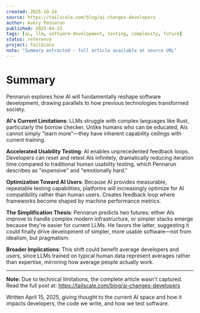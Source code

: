 ```yaml
---
created: 2025-10-24
source: https://tailscale.com/blog/ai-changes-developers
author: Avery Pennarun
published: 2025-04-15
tags: [ai, llm, software-development, testing, complexity, future]
status: reference
project: TailScale
note: "Summary extracted - full article available at source URL"
---
```


# Summary

Pennarun explores how AI will fundamentally reshape software development, drawing parallels to how previous technologies transformed society.

**AI's Current Limitations**: LLMs struggle with complex languages like Rust, particularly the borrow checker. Unlike humans who can be educated, AIs cannot simply "learn more"—they have inherent capability ceilings with current training.

**Accelerated Usability Testing**: AI enables unprecedented feedback loops. Developers can reset and retest AIs infinitely, dramatically reducing iteration time compared to traditional human usability testing, which Pennarun describes as "expensive" and "emotionally hard."

**Optimization Toward AI Users**: Because AI provides measurable, repeatable testing capabilities, platforms will increasingly optimize for AI compatibility rather than human users. Creates feedback loop where frameworks become shaped by machine performance metrics.

**The Simplification Thesis**: Pennarun predicts two futures: either AIs improve to handle complex modern infrastructure, or simpler stacks emerge because they're easier for current LLMs. He favors the latter, suggesting it could finally drive development of simpler, more usable software—not from idealism, but pragmatism.

**Broader Implications**: This shift could benefit average developers and users, since LLMs trained on typical human data represent averages rather than expertise, mirroring how average people actually work.

---

**Note:** Due to technical limitations, the complete article wasn't captured. Read the full post at: https://tailscale.com/blog/ai-changes-developers

Written April 15, 2025, giving thought to the current AI space and how it impacts developers, the code we write, and how we test software.
